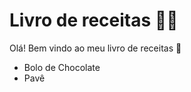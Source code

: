 # Livro de receitas :man_cook:

Olá! Bem vindo ao meu livro de receitas :wave:

- Bolo de Chocolate
- Pavê
